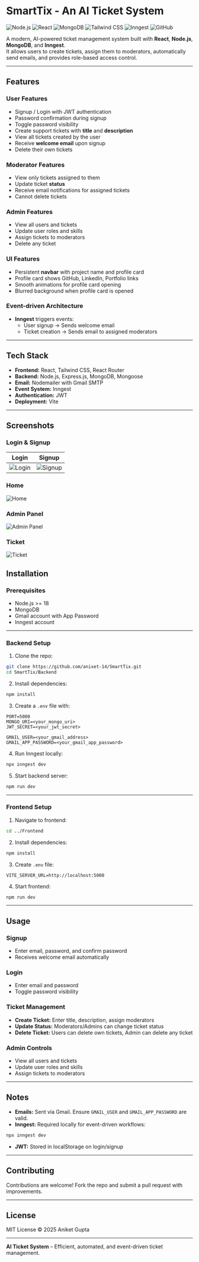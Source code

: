 # SmartTix - An AI Ticket System

![Node.js](https://img.shields.io/badge/Node.js-339933?style=for-the-badge&logo=node.js&logoColor=white)
![React](https://img.shields.io/badge/React-61DAFB?style=for-the-badge&logo=react&logoColor=black)
![MongoDB](https://img.shields.io/badge/MongoDB-47A248?style=for-the-badge&logo=mongodb&logoColor=white)
![Tailwind CSS](https://img.shields.io/badge/Tailwind%20CSS-06B6D4?style=for-the-badge&logo=tailwind-css&logoColor=white)
![Inngest](https://img.shields.io/badge/Inngest-5E5DF0?style=for-the-badge&logo=inngest&logoColor=white)
![GitHub](https://img.shields.io/badge/GitHub-181717?style=for-the-badge&logo=github&logoColor=white)

A modern, AI-powered ticket management system built with **React**, **Node.js**, **MongoDB**, and **Inngest**.  
It allows users to create tickets, assign them to moderators, automatically send emails, and provides role-based access control.

---

## Features

### User Features
- Signup / Login with JWT authentication
- Password confirmation during signup
- Toggle password visibility
- Create support tickets with **title** and **description**
- View all tickets created by the user
- Receive **welcome email** upon signup
- Delete their own tickets

### Moderator Features
- View only tickets assigned to them
- Update ticket **status**
- Receive email notifications for assigned tickets
- Cannot delete tickets

### Admin Features
- View all users and tickets
- Update user roles and skills
- Assign tickets to moderators
- Delete any ticket

### UI Features
- Persistent **navbar** with project name and profile card
- Profile card shows GitHub, LinkedIn, Portfolio links
- Smooth animations for profile card opening
- Blurred background when profile card is opened

### Event-driven Architecture
- **Inngest** triggers events:
  - User signup → Sends welcome email
  - Ticket creation → Sends email to assigned moderators

---

## Tech Stack

- **Frontend:** React, Tailwind CSS, React Router
- **Backend:** Node.js, Express.js, MongoDB, Mongoose
- **Email:** Nodemailer with Gmail SMTP
- **Event System:** Inngest
- **Authentication:** JWT
- **Deployment:** Vite

---
## Screenshots

### Login & Signup
| Login | Signup |
|-------|--------|
| ![Login](Screenshots/Login.png) | ![Signup](Screenshots/Signup.png) |

### Home
![Home](Screenshots/Home.png)

### Admin Panel
![Admin Panel](Screenshots/AdminPanel.png)

### Ticket
![Ticket](Screenshots/Ticket.png)




## Installation

### Prerequisites
- Node.js >= 18
- MongoDB
- Gmail account with App Password
- Inngest account

---

### Backend Setup

1. Clone the repo:

```bash
git clone https://github.com/anixet-14/SmartTix.git
cd SmartTix/Backend
```

2. Install dependencies:

```bash
npm install
```

3. Create a `.env` file with:

```env
PORT=5000
MONGO_URI=<your_mongo_uri>
JWT_SECRET=<your_jwt_secret>

GMAIL_USER=<your_gmail_address>
GMAIL_APP_PASSWORD=<your_gmail_app_password>
```

4. Run Inngest locally:

```bash
npx inngest dev
```

5. Start backend server:

```bash
npm run dev
```

---

### Frontend Setup

1. Navigate to frontend:

```bash
cd ../Frontend
```

2. Install dependencies:

```bash
npm install
```

3. Create `.env` file:

```env
VITE_SERVER_URL=http://localhost:5000
```

4. Start frontend:

```bash
npm run dev
```

---

## Usage

### Signup
- Enter email, password, and confirm password
- Receives welcome email automatically

### Login
- Enter email and password
- Toggle password visibility

### Ticket Management
- **Create Ticket:** Enter title, description, assign moderators
- **Update Status:** Moderators/Admins can change ticket status
- **Delete Ticket:** Users can delete own tickets, Admin can delete any ticket

### Admin Controls
- View all users and tickets
- Update user roles and skills
- Assign tickets to moderators

---

## Notes

- **Emails:** Sent via Gmail. Ensure `GMAIL_USER` and `GMAIL_APP_PASSWORD` are valid.
- **Inngest:** Required locally for event-driven workflows:

```bash
npx inngest dev
```

- **JWT:** Stored in localStorage on login/signup

---

## Contributing

Contributions are welcome! Fork the repo and submit a pull request with improvements.

---

## License

MIT License © 2025 Aniket Gupta

---

**AI Ticket System** – Efficient, automated, and event-driven ticket management.

